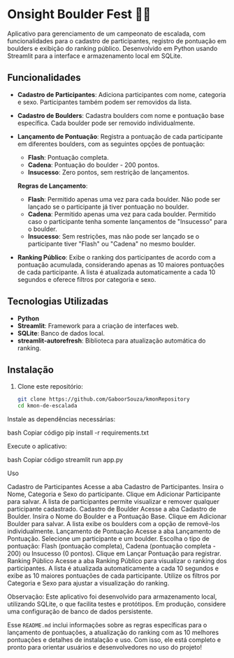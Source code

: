 # Onsight Boulder Fest 🧗‍♂️

Aplicativo para gerenciamento de um campeonato de escalada, com funcionalidades para o cadastro de participantes, registro de pontuação em boulders e exibição do ranking público. Desenvolvido em Python usando Streamlit para a interface e armazenamento local em SQLite.

## Funcionalidades

- **Cadastro de Participantes**: Adiciona participantes com nome, categoria e sexo. Participantes também podem ser removidos da lista.
- **Cadastro de Boulders**: Cadastra boulders com nome e pontuação base específica. Cada boulder pode ser removido individualmente.
- **Lançamento de Pontuação**: Registra a pontuação de cada participante em diferentes boulders, com as seguintes opções de pontuação:
  - **Flash**: Pontuação completa.
  - **Cadena**: Pontuação do boulder - 200 pontos.
  - **Insucesso**: Zero pontos, sem restrição de lançamentos.
  
  **Regras de Lançamento**:
  - **Flash**: Permitido apenas uma vez para cada boulder. Não pode ser lançado se o participante já tiver pontuação no boulder.
  - **Cadena**: Permitido apenas uma vez para cada boulder. Permitido caso o participante tenha somente lançamentos de "Insucesso" para o boulder.
  - **Insucesso**: Sem restrições, mas não pode ser lançado se o participante tiver "Flash" ou "Cadena" no mesmo boulder.
  
- **Ranking Público**: Exibe o ranking dos participantes de acordo com a pontuação acumulada, considerando apenas as 10 maiores pontuações de cada participante. A lista é atualizada automaticamente a cada 10 segundos e oferece filtros por categoria e sexo.

## Tecnologias Utilizadas

- **Python**
- **Streamlit**: Framework para a criação de interfaces web.
- **SQLite**: Banco de dados local.
- **streamlit-autorefresh**: Biblioteca para atualização automática do ranking.

## Instalação

1. Clone este repositório:
   ```bash
   git clone https://github.com/GaboorSouza/kmonRepository
   cd kmon-de-escalada

Instale as dependências necessárias:

bash
Copiar código
pip install -r requirements.txt

Execute o aplicativo:

bash
Copiar código
streamlit run app.py

Uso

Cadastro de Participantes
Acesse a aba Cadastro de Participantes.
Insira o Nome, Categoria e Sexo do participante.
Clique em Adicionar Participante para salvar.
A lista de participantes permite visualizar e remover qualquer participante cadastrado.
Cadastro de Boulder
Acesse a aba Cadastro de Boulder.
Insira o Nome do Boulder e a Pontuação Base.
Clique em Adicionar Boulder para salvar.
A lista exibe os boulders com a opção de removê-los individualmente.
Lançamento de Pontuação
Acesse a aba Lançamento de Pontuação.
Selecione um participante e um boulder.
Escolha o tipo de pontuação: Flash (pontuação completa), Cadena (pontuação completa - 200) ou Insucesso (0 pontos).
Clique em Lançar Pontuação para registrar.
Ranking Público
Acesse a aba Ranking Público para visualizar o ranking dos participantes.
A lista é atualizada automaticamente a cada 10 segundos e exibe as 10 maiores pontuações de cada participante.
Utilize os filtros por Categoria e Sexo para ajustar a visualização do ranking.

Observação: Este aplicativo foi desenvolvido para armazenamento local, utilizando SQLite, o que facilita testes e protótipos. Em produção, considere uma configuração de banco de dados persistente.

Esse `README.md` inclui informações sobre as regras específicas para o lançamento de pontuações, a atualização do ranking com as 10 melhores pontuações e detalhes de instalação e uso. Com isso, ele está completo e pronto para orientar usuários e desenvolvedores no uso do projeto!